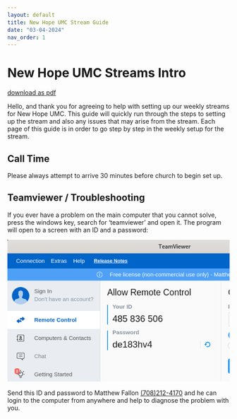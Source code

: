 ```yaml
---
layout: default
title: New Hope UMC Stream Guide
date: "03-04-2024"
nav_order: 1
---
```

# New Hope UMC Streams Intro

[download as pdf](nhstream.pdf)

Hello, and thank you for agreeing to help with setting up our weekly streams for New Hope UMC. This guide will quickly run through the steps to setting up the stream and also any issues that may arise from the stream. Each page of this guide is in order to go step by step in the weekly setup for the stream.

## Call Time

Please always attempt to arrive 30 minutes before church to begin set up.

## Teamviewer / Troubleshooting

If you ever have a problem on the main computer that you cannot solve, press the windows key, search for ‘teamviewer’ and open it. The program will open to a screen with an ID and a password:

![Teamviewer ID](assets/teamviewer.png)

Send this ID and password to Matthew Fallon [(708)212-4170](tel:+17082124170) and he can login to the computer from anywhere and help to diagnose the problem with you.